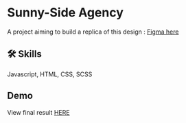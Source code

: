 # Sunny-Side Agency

A project aiming to build a replica of this design : 
[Figma here](https://www.figma.com/file/XAkjbnDhAjD4hzHPMmAS4U/sunnyside-becode?type=design&node-id=0-1&mode=design&t=8qTDjAXUZaEkJG3g-0)


## 🛠 Skills
Javascript, HTML, CSS, SCSS

## Demo

View final result [HERE]([https://www.figma.com/file/XAkjbnDhAjD4hzHPMmAS4U/sunnyside-becode?type=design&node-id=0-1&mode=design&t=8qTDjAXUZaEkJG3g-0](https://caroline1123.github.io/sunnyside-agency/))
